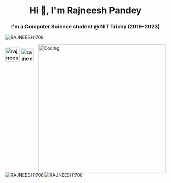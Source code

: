 <h1 align="center">Hi 👋, I'm Rajneesh Pandey</h1>
<h3 align="center">I'm a Computer Science student @ NIT Trichy (2019-2023)</h3>

<p align="left"> <img src="https://komarev.com/ghpvc/?username=RAJNEESH1708&label=Profile%20views&color=0e75b6&style=flat" alt="RAJNEESH1708" /> </p>
<img align="right" alt="Coding" width="400" src="https://cdn.dribbble.com/users/333243/screenshots/5343222/hiring-manager-for-codility.png">

<h3 align="left">
 <a href="https://mailto:rajneeshpandey1708@gmail.com" target="blank"><img align="center" height=45 width=45 src="https://cdn-icons-png.flaticon.com/512/732/732200.png" alt="rajneesrajneeshpandey1708@gmail.com" height="30" width="40" /></a>
<a href="https://linkedin.com/in/rajneesh-pandey-3b578818b" target="blank"><img align="center" height=40 src="https://cdn-icons-png.flaticon.com/512/174/174857.png" alt="rajneesh-pandey-3b578818b" height="30" width="40" /></a>

</h3>
<p><img align="left" src="https://github-readme-stats.vercel.app/api/top-langs?username=RAJNEESH1708&show_icons=true&locale=en&layout=compact" alt="RAJNEESH1708" /></p>

<p>&nbsp;<img align="center" src="https://github-readme-stats.vercel.app/api?username=RAJNEESH1708&show_icons=true&locale=en" alt="RAJNEESH1708" /></p>

<!-- <p align="center">
    <img align="center" src="https://activity-graph.herokuapp.com/graph?username=RAJNEESH1708&bg_color=FFFFFF&color=101010&line=00FF00&point=FFA500&hide_border=true" alt="contribution chart" />
</p> -->
